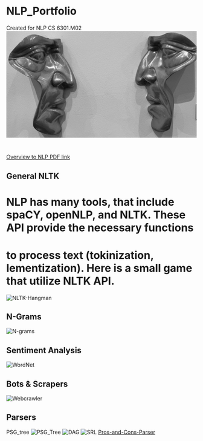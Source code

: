 # NLP_Portfolio
Created for NLP CS 6301.M02
 ![](https://github.com/jacobvillegas/NLP_Portfolio/blob/5b519bb4a0ea3e7cf88be617e74b1e6ac1cd4da1/IMG_0441.jpeg)
#
[Overview to NLP PDF link](https://github.com/jacobvillegas/NLP_Portfolio/raw/e8e8c411a0dde7aa6af9c66121bd179009c4f81f/OverviewofNLP.pdf)

## General NLTK
# NLP has many tools, that include spaCY, openNLP, and NLTK. These API provide the necessary functions
# to process text (tokinization, lementization). Here is a small game that utilize NLTK API.
![NLTK-Hangman](https://github.com/jacobvillegas/NLP_Portfolio/tree/main/NLTK-tokenization)

## N-Grams
![N-grams](https://github.com/jacobvillegas/NLP_Portfolio/tree/main/N-Grams)

## Sentiment Analysis
![WordNet](https://github.com/jacobvillegas/NLP_Portfolio/tree/main/WordNet)

## Bots & Scrapers

![Webcrawler](https://github.com/jacobvillegas/NLP_Portfolio/tree/main/WebCrawler)

## Parsers
PSG_tree
![PSG_Tree](https://github.com/jacobvillegas/NLP_Portfolio/blob/main/Parsing/4711D70C-7464-4B9D-AB46-2B7F6166E29E.heic)
![DAG](https://github.com/jacobvillegas/NLP_Portfolio/blob/main/Parsing/A8AE9272-0BE8-4C7C-90A1-B2FC6185EA6B.heic)
![SRL](https://github.com/jacobvillegas/NLP_Portfolio/blob/main/Parsing/C40D5DAC-561D-4B84-9D3B-F379A6F2C9E1.heic)
[Pros-and-Cons-Parser](https://github.com/jacobvillegas/NLP_Portfolio/blob/main/Parsing/Pros%20and%20Cons%20of%20the%20parsers.pdf)
